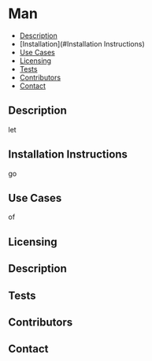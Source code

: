 # Man
  * [Description](#Description)
  * [Installation](#Installation Instructions)
  * [Use Cases](#UseCases)
  * [Licensing](#Licensing)
  * [Tests](#Tests)
  * [Contributors](#Contributors)
  * [Contact](#Contact)
  
  ## Description
let
  ## Installation Instructions
  go

  ## Use Cases
  of 

  ## Licensing

  ## Description

  ## Tests

  ## Contributors

  ## Contact
